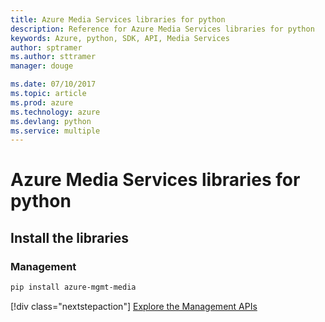 ```yaml
---
title: Azure Media Services libraries for python
description: Reference for Azure Media Services libraries for python
keywords: Azure, python, SDK, API, Media Services
author: sptramer
ms.author: sttramer
manager: douge

ms.date: 07/10/2017
ms.topic: article
ms.prod: azure
ms.technology: azure
ms.devlang: python
ms.service: multiple
---
```


# Azure Media Services libraries for python

## Install the libraries


### Management

```bash
pip install azure-mgmt-media
```
[!div class="nextstepaction"]
[Explore the Management APIs](/python/api/overview/azure/mediaservices/managementlibrary)